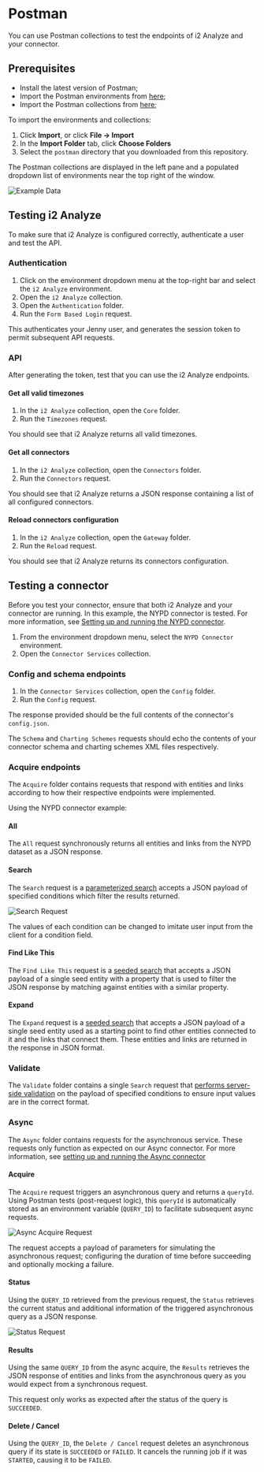 # Postman

You can use Postman collections to test the endpoints of i2 Analyze and your connector.

## Prerequisites

- Install the latest version of Postman;
- Import the Postman environments from [here](../postman/environments);
- Import the Postman collections from [here](../postman/collections);

To import the environments and collections:

1. Click **Import**, or click **File -> Import**
2. In the **Import Folder** tab, click **Choose Folders**
3. Select the `postman` directory that you downloaded from this repository.

The Postman collections are displayed in the left pane and a populated dropdown
list of environments near the top right of the window.

![Example Data](images/postman.png)

## Testing i2 Analyze

To make sure that i2 Analyze is configured correctly, authenticate a user and test the API.

### Authentication

1. Click on the environment dropdown menu at the top-right bar and select the `i2 Analyze` environment.
2. Open the `i2 Analyze` collection.
3. Open the `Authentication` folder.
4. Run the `Form Based Login` request.

This authenticates your Jenny user, and generates the session token to permit subsequent API requests.

### API

After generating the token, test that you can use the i2 Analyze endpoints.

#### Get all valid timezones

1. In the `i2 Analyze` collection, open the `Core` folder.
2. Run the `Timezones` request.

You should see that i2 Analyze returns all valid timezones.

#### Get all connectors

1. In the `i2 Analyze` collection, open the `Connectors` folder.
2. Run the `Connectors` request.

You should see that i2 Analyze returns a JSON response containing a list of all configured connectors.

#### Reload connectors configuration

1. In the `i2 Analyze` collection, open the `Gateway` folder.
2. Run the `Reload` request.

You should see that i2 Analyze returns its connectors configuration.

## Testing a connector

Before you test your connector, ensure that both i2 Analyze and your connector are running. In this example, the NYPD connector is tested. For more information, see [Setting up and running the NYPD connector](./connector-nypd.md).

1. From the environment dropdown menu, select the `NYPD Connector` environment.
2. Open the `Connector Services` collection.

### Config and schema endpoints

1. In the `Connector Services` collection, open the `Config` folder.
2. Run the `Config` request.

The response provided should be the full contents of the connector's `config.json`.

The `Schema` and `Charting Schemes` requests should echo the contents of your connector schema and charting schemes XML files respectively.

### Acquire endpoints

The `Acquire` folder contains requests that respond with entities and links according to how their respective endpoints were implemented.

Using the NYPD connector example:

#### All

The `All` request synchronously returns all entities and links from the NYPD dataset as a JSON response.

#### Search

The `Search` request is a [parameterized search](./parameterised-search.md) accepts a JSON payload of specified conditions which filter the results returned.

![Search Request](images/postman-search.png)

The values of each condition can be changed to imitate user input from the client for a condition field.

#### Find Like This

The `Find Like This` request is a [seeded search](./seeded-search.md) that accepts a JSON payload of a single seed entity with a property that is used to filter the JSON response by matching against entities with a similar property.

#### Expand

The `Expand` request is a [seeded search](./seeded-search.md) that accepts a JSON payload of a single seed entity used as a starting point to find other entities connected to it and the links that connect them. These entities and links are returned in the response in JSON format.

### Validate

The `Validate` folder contains a single `Search` request that [performs server-side validation](./validation.md) on the payload of specified conditions to ensure input values are in the correct format.

### Async

The `Async` folder contains requests for the asynchronous service. These requests only function as expected on our Async connector. For more information, see [setting up and running the Async connector](./connector-async.md)

#### Acquire

The `Acquire` request triggers an asynchronous query and returns a `queryId`. Using Postman tests (post-request logic), this `queryId` is automatically stored as an environment variable (`QUERY_ID`) to facilitate subsequent async requests.

![Async Acquire Request](images/postman-async-acquire.png)

The request accepts a payload of parameters for simulating the asynchronous request; configuring the duration of time before succeeding and optionally mocking a failure.

#### Status

Using the `QUERY_ID` retrieved from the previous request, the `Status` retrieves the current status and additional information of the triggered asynchronous query as a JSON response.

![Status Request](images/postman-async-status.png)

#### Results

Using the same `QUERY_ID` from the async acquire, the `Results` retrieves the JSON response of entities and links from the asynchronous query as you would expect from a synchronous request.

This request only works as expected after the status of the query is `SUCCEEDED`.

#### Delete / Cancel

Using the `QUERY_ID`, the `Delete / Cancel` request deletes an asynchronous query if its state is `SUCCEEDED` or `FAILED`. It cancels the running job if it was `STARTED`, causing it to be `FAILED`.